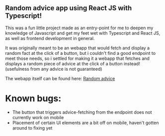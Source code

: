 ## Random advice app using React JS  with Typescript!

This was a fun little project made as an entry-point for me to deepen my knowledge of Javascript and get my feet wet with Typescript and React JS, as well as frontend development in general.

It was originally meant to be an webapp that would fetch and display a random fact at the click of a button, but i couldn't find a good endpoint to meet those needs, so i settled for making it a webapp that fetches and displays a random piece of advice at the click of a button instead! (usefulness from any advice is not guaranteed)

The webapp itself can be found here: [Random advice](https://Zenzyde.github.io/react-random-quote-app)

# Known bugs:
* The button that triggers advice-fetching from the endpoint does not currently work on mobile
* Placement of certain UI elements are a bit off on mobile, haven't gotten around to fixing yet
